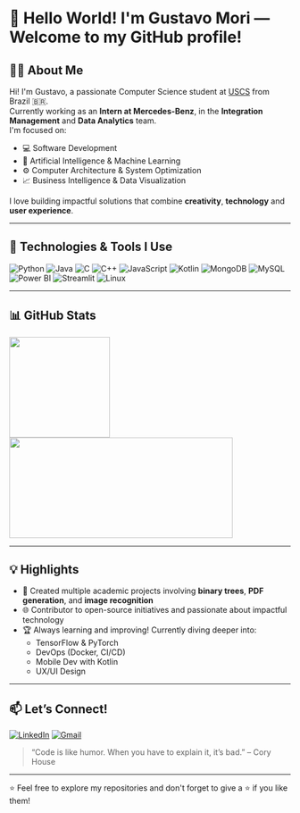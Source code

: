 # 👋 Hello World! I'm Gustavo Mori — Welcome to my GitHub profile!

## 🧑‍💻 About Me

Hi! I'm Gustavo, a passionate Computer Science student at [USCS](https://www.uscs.edu.br/) from Brazil 🇧🇷.  
Currently working as an **Intern at Mercedes-Benz**, in the **Integration Management** and **Data Analytics** team.  
I'm focused on:
- 💻 Software Development
- 🤖 Artificial Intelligence & Machine Learning
- ⚙️ Computer Architecture & System Optimization
- 📈 Business Intelligence & Data Visualization

I love building impactful solutions that combine **creativity**, **technology** and **user experience**.

---

## 🚀 Technologies & Tools I Use

![Python](https://img.shields.io/badge/-Python-333333?style=flat&logo=python)
![Java](https://img.shields.io/badge/-Java-333333?style=flat&logo=java)
![C](https://img.shields.io/badge/-C-333333?style=flat&logo=c)
![C++](https://img.shields.io/badge/-C++-333333?style=flat&logo=cplusplus)
![JavaScript](https://img.shields.io/badge/-JavaScript-333333?style=flat&logo=javascript)
![Kotlin](https://img.shields.io/badge/-Kotlin-333333?style=flat&logo=kotlin)
![MongoDB](https://img.shields.io/badge/-MongoDB-333333?style=flat&logo=mongodb)
![MySQL](https://img.shields.io/badge/-MySQL-333333?style=flat&logo=mysql)
![Power BI](https://img.shields.io/badge/-PowerBI-333333?style=flat&logo=powerbi)
![Streamlit](https://img.shields.io/badge/-Streamlit-333333?style=flat&logo=streamlit)
![Linux](https://img.shields.io/badge/-Linux-333333?style=flat&logo=linux)

---

## 📊 GitHub Stats

<a href="https://github.com/gustavom0ri">
  <img height="180em" src="https://github-readme-stats.vercel.app/api?username=gustavom0ri&show_icons=true&theme=tokyonight&include_all_commits=true&count_private=true"/>
</a>

<a href="https://github.com/gustavom0ri">
  <img height="180em" width="400" src="https://github-readme-stats.vercel.app/api/top-langs/?username=gustavom0ri&layout=compact&langs_count=6&theme=tokyonight"/>
</a>



---

## 💡 Highlights

- 📄 Created multiple academic projects involving **binary trees**, **PDF generation**, and **image recognition**
- 🌐 Contributor to open-source initiatives and passionate about impactful technology
- 🏆 Always learning and improving! Currently diving deeper into:
  - TensorFlow & PyTorch
  - DevOps (Docker, CI/CD)
  - Mobile Dev with Kotlin
  - UX/UI Design

---

## 📫 Let’s Connect!

[![LinkedIn](https://img.shields.io/badge/-LinkedIn-0077B5?style=flat&logo=linkedin&logoColor=white)](https://www.linkedin.com/in/gustavo-mori-b26aba239/)
[![Gmail](https://img.shields.io/badge/-Email-D14836?style=flat&logo=gmail&logoColor=white)](mailto:gustavomori382@gmail.com)

> “Code is like humor. When you have to explain it, it’s bad.” – Cory House

---

⭐ Feel free to explore my repositories and don't forget to give a ⭐ if you like them!
